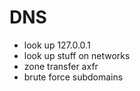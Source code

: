 # DNS
- look up 127.0.0.1
- look up stuff on networks
- zone transfer axfr
- brute force subdomains

